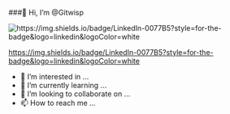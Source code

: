 ###👋 Hi, I’m @Gitwisp

![https://img.shields.io/badge/LinkedIn-0077B5?style=for-the-badge&logo=linkedin&logoColor=white
]({https://www.linkedin.com/in/roman-popov-51a87114a/})

https://img.shields.io/badge/LinkedIn-0077B5?style=for-the-badge&logo=linkedin&logoColor=white

- 👀 I’m interested in ...
- 🌱 I’m currently learning ...
- 💞️ I’m looking to collaborate on ...
- 📫 How to reach me ...

<!---
Gitwisp/Gitwisp is a ✨ special ✨ repository because its `README.md` (this file) appears on your GitHub profile.
You can click the Preview link to take a look at your changes.
--->
